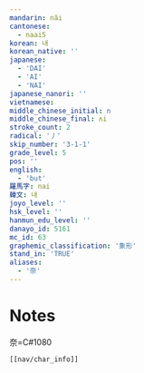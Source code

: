 ```yaml
---
mandarin: nǎi
cantonese:
  - naai5
korean: 내
korean_native: ''
japanese:
  - 'DAI'
  - 'AI'
  - 'NAI'
japanese_nanori: ''
vietnamese:
middle_chinese_initial: n
middle_chinese_final: ʌi
stroke_count: 2
radical: '丿'
skip_number: '3-1-1'
grade_level: 5
pos: ''
english:
  - 'but'
羅馬字: nai
韓文: 내
joyo_level: ''
hsk_level: ''
hanmun_edu_level: ''
danayo_id: 5161
mc_id: 63
graphemic_classification: '象形'
stand_in: 'TRUE'
aliases:
  - '奈'
---
```


# Notes
奈=C#1080
```meta-bind-embed
[[nav/char_info]]
```
